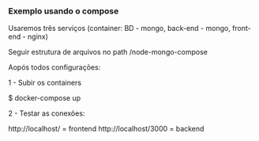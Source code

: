 ### Exemplo usando o compose

Usaremos três serviços (container: BD - mongo, back-end - mongo, front-end - nginx)

Seguir estrutura de arquivos no path /node-mongo-compose

Aopós todos configurações:

1 - Subir os containers

$ docker-compose up

2 - Testar as conexões:

http://localhost/ = frontend
http://localhost/3000 = backend